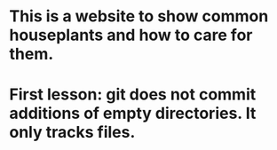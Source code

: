 # This is a website to show common houseplants and how to care for them.

# First lesson: git does not commit additions of empty directories. It only tracks files.
